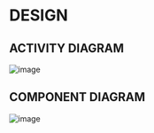 # DESIGN

## ACTIVITY DIAGRAM

![image](https://user-images.githubusercontent.com/94218113/142752796-d41bbb15-0368-4234-90e6-ed7588884d7a.png)

## COMPONENT DIAGRAM

![image](https://user-images.githubusercontent.com/94218113/142752841-6f090210-de78-4cd0-80b6-9190b4faea42.png)

